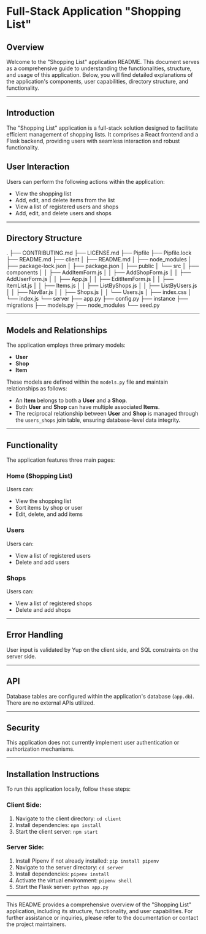 # Full-Stack Application "Shopping List"

## Overview

Welcome to the "Shopping List" application README. This document serves as a comprehensive guide to understanding the functionalities, structure, and usage of this application. Below, you will find detailed explanations of the application's components, user capabilities, directory structure, and functionality.

---

## Introduction

The "Shopping List" application is a full-stack solution designed to facilitate efficient management of shopping lists. It comprises a React frontend and a Flask backend, providing users with seamless interaction and robust functionality.

## User Interaction

Users can perform the following actions within the application:

- View the shopping list
- Add, edit, and delete items from the list
- View a list of registered users and shops
- Add, edit, and delete users and shops

---

## Directory Structure
.
├── CONTRIBUTING.md
├── LICENSE.md
├── Pipfile
├── Pipfile.lock
├── README.md
├── client
│   ├── README.md
│   ├── node_modules
│   ├── package-lock.json
│   ├── package.json
│   ├── public
│   └── src
│       ├── components
│       │   ├── AddItemForm.js
│       │   ├── AddShopForm.js
│       │   ├── AddUserForm.js
│       │   ├── App.js
│       │   ├── EditItemForm.js
│       │   ├── ItemList.js
│       │   ├── Items.js
│       │   ├── ListByShops.js
│       │   ├── ListByUsers.js
│       │   ├── NavBar.js
│       │   ├── Shops.js
│       │   └── Users.js
│       ├── index.css
│       └── index.js
└── server
    ├── app.py
    ├── config.py
    ├── instance
    ├── migrations
    ├── models.py
    ├── node_modules
    └── seed.py



---

## Models and Relationships

The application employs three primary models:

- **User**
- **Shop**
- **Item**

These models are defined within the `models.py` file and maintain relationships as follows:

- An **Item** belongs to both a **User** and a **Shop**.
- Both **User** and **Shop** can have multiple associated **Items**.
- The reciprocal relationship between **User** and **Shop** is managed through the `users_shops` join table, ensuring database-level data integrity.

---

## Functionality

The application features three main pages:

### Home (Shopping List)

Users can:

- View the shopping list
- Sort items by shop or user
- Edit, delete, and add items

### Users

Users can:

- View a list of registered users
- Delete and add users

### Shops

Users can:

- View a list of registered shops
- Delete and add shops

---

## Error Handling

User input is validated by Yup on the client side, and SQL constraints on the server side.

---

## API

Database tables are configured within the application's database (`app.db`). There are no external APIs utilized.

---

## Security

This application does not currently implement user authentication or authorization mechanisms.

---

## Installation Instructions

To run this application locally, follow these steps:

### Client Side:

1. Navigate to the client directory: `cd client`
2. Install dependencies: `npm install`
3. Start the client server: `npm start`

### Server Side:

1. Install Pipenv if not already installed: `pip install pipenv`
2. Navigate to the server directory: `cd server`
3. Install dependencies: `pipenv install`
4. Activate the virtual environment: `pipenv shell`
5. Start the Flask server: `python app.py`

---

This README provides a comprehensive overview of the "Shopping List" application, including its structure, functionality, and user capabilities. For further assistance or inquiries, please refer to the documentation or contact the project maintainers.
